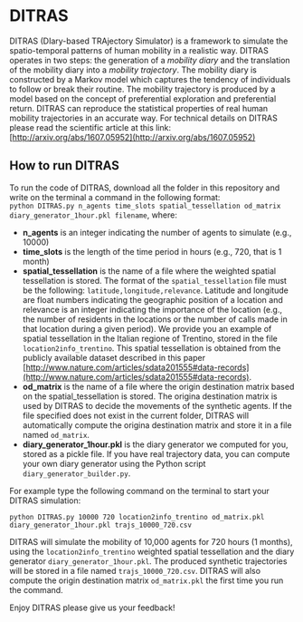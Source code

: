 # DITRAS

DITRAS (DIary-based TRAjectory Simulator) is a framework to simulate the spatio-temporal patterns of human mobility in a realistic way. DITRAS operates in two steps: the generation of a *mobility diary* and the translation of the mobility diary into a *mobility trajectory*. The mobility diary is constructed by a Markov model which captures the tendency of individuals to follow or break their routine. The mobility trajectory is produced by a model based on the concept of preferential exploration and preferential return. DITRAS can reproduce the statistical properties of real human mobility trajectories in an accurate way. For technical details on DITRAS please read the scientific article at this link: [http://arxiv.org/abs/1607.05952](http://arxiv.org/abs/1607.05952) 

How to run DITRAS
-----------------
To run the code of DITRAS, download all the folder in this repository and write on the terminal a command in the following format:   
`python DITRAS.py n_agents time_slots spatial_tessellation od_matrix diary_generator_1hour.pkl filename`, where:
- **n_agents** is an integer indicating the number of agents to simulate (e.g., 10000)
- **time_slots** is the length of the time period in hours (e.g., 720, that is 1 month)
- **spatial_tessellation** is the name of a file where the weighted spatial tessellation is stored. The format of the `spatial_tessellation` file must be the following: `latitude,longitude,relevance`. Latitude and longitude are float numbers indicating the geographic position of a location and relevance is an integer indicating the importance of the location (e.g., the number of residents in the locations or the number of calls made in that location during a given period). We provide you an example of spatial tessellation in the Italian regione of Trentino, stored in the file `location2info_trentino`. This spatial tessellation is obtained from the publicly available dataset described in this paper [http://www.nature.com/articles/sdata201555#data-records](http://www.nature.com/articles/sdata201555#data-records).  
- **od_matrix** is the name of a file where the origin destination matrix based on the spatial_tessellation is stored. The origina destination matrix is used by DITRAS to decide the movements of the synthetic agents. If the file specified does not exist in the current folder, DITRAS will automatically compute the origina destination matrix and store it in a file named `od_matrix`.
- **diary_generator_1hour.pkl** is the diary generator we computed for you, stored as a pickle file. If you have real trajectory data, you can compute your own diary generator using the Python script `diary_generator_builder.py`.


For example type the following command on the terminal to start your DITRAS simulation:
~~~
python DITRAS.py 10000 720 location2info_trentino od_matrix.pkl diary_generator_1hour.pkl trajs_10000_720.csv 
~~~
DITRAS will simulate the mobility of 10,000 agents for 720 hours (1 months), using the `location2info_trentino` weighted spatial tessellation and the diary generator `diary_generator_1hour.pkl`. The produced synthetic trajectories will be stored in a file named `trajs_10000_720.csv`. DITRAS will also compute the origin destination matrix `od_matrix.pkl` the first time you run the command. 

Enjoy DITRAS please give us your feedback!




